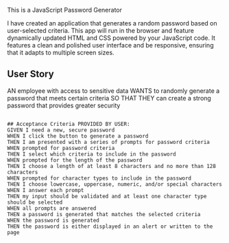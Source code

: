 This is a JavaScript Password Generator

I have created an application that generates a random password based on user-selected criteria. This app will run in the browser and feature dynamically updated HTML and CSS powered by your JavaScript code. It features  a clean and polished user interface and be responsive, ensuring that it adapts to multiple screen sizes.


## User Story
 AN employee with access to sensitive data WANTS to randomly generate a password that meets certain criteria
SO THAT THEY can create a strong password that provides greater security
```

## Acceptance Criteria PROVIDED BY USER:
GIVEN I need a new, secure password
WHEN I click the button to generate a password
THEN I am presented with a series of prompts for password criteria
WHEN prompted for password criteria
THEN I select which criteria to include in the password
WHEN prompted for the length of the password
THEN I choose a length of at least 8 characters and no more than 128 characters
WHEN prompted for character types to include in the password
THEN I choose lowercase, uppercase, numeric, and/or special characters
WHEN I answer each prompt
THEN my input should be validated and at least one character type should be selected
WHEN all prompts are answered
THEN a password is generated that matches the selected criteria
WHEN the password is generated
THEN the password is either displayed in an alert or written to the page


